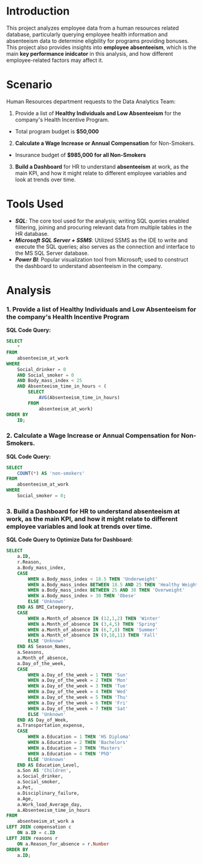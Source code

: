 # Introduction
This project analyzes employee data from a human resources related database, particularly querying employee health information and absenteeism data to determine eligbility for programs providing bonuses. This project also provides insights into **employee absenteeism**, which is the main **key performance inidcator** in this analysis, and how different employee-related factors may affect it.

# Scenario
Human Resources department requests to the Data Analytics Team:
1. Provide a list of **Healthy Individuals and Low Absenteeism** for the company's Health Incentive Program.
  - Total program budget is **$50,000**
2. **Calculate a Wage Increase or Annual Compensation** for Non-Smokers.
  - Insurance budget of **$985,000 for all Non-Smokers**
3. **Build a Dashboard** for HR to understand **absenteeism** at work, as the main KPI, and how it might relate to different employee variables and look at trends over time.

# Tools Used
- ***SQL***: The core tool used for the analysis; writing SQL queries enabled filitering, joining and procuring relevant data from multiple tables in the HR database.
- ***Microsoft SQL Server + SSMS***: Utilized SSMS as the IDE to write and execute the SQL queries; also serves as the connection and interface to the MS SQL Server database.
- ***Power BI***: Popular visualization tool from Microsoft; used to construct the dashboard to understand absenteeism in the company.

# Analysis
### 1. Provide a list of **Healthy Individuals and Low Absenteeism** for the company's Health Incentive Program
**SQL Code Query:**
```sql
SELECT
	*
FROM
	absenteeism_at_work
WHERE
	Social_drinker = 0
	AND Social_smoker = 0
	AND Body_mass_index < 25
	AND Absenteeism_time_in_hours < (
		SELECT
			AVG(Absenteeism_time_in_hours)
		FROM
			absenteeism_at_work)
ORDER BY
	ID;
```

### 2. **Calculate a Wage Increase or Annual Compensation** for Non-Smokers.
**SQL Code Query:**
```sql
SELECT
	COUNT(*) AS 'non-smokers'
FROM
	absenteeism_at_work
WHERE
	Social_smoker = 0;
```

### 3. **Build a Dashboard** for HR to understand **absenteeism** at work, as the main KPI, and how it might relate to different employee variables and look at trends over time.
**SQL Code Query to Optimize Data for Dashboard:**
```sql
SELECT 
	a.ID,
	r.Reason,
	a.Body_mass_index,
	CASE
		WHEN a.Body_mass_index < 18.5 THEN 'Underweight'
		WHEN a.Body_mass_index BETWEEN 18.5 AND 25 THEN 'Healthy Weight'
		WHEN a.Body_mass_index BETWEEN 25 AND 30 THEN 'Overweight'
		WHEN a.Body_mass_index > 30 THEN 'Obese'
		ELSE 'Unknown'
	END AS BMI_Categeory,
	CASE
		WHEN a.Month_of_absence IN (12,1,2) THEN 'Winter'
		WHEN a.Month_of_absence IN (3,4,5) THEN 'Spring'
		WHEN a.Month_of_absence IN (6,7,8) THEN 'Summer'
		WHEN a.Month_of_absence IN (9,10,11) THEN 'Fall'
		ELSE 'Unknown'
	END AS Season_Names,
	a.Seasons,
	a.Month_of_absence,
	a.Day_of_the_week,
	CASE
		WHEN a.Day_of_the_week = 1 THEN 'Sun'
		WHEN a.Day_of_the_week = 2 THEN 'Mon'
		WHEN a.Day_of_the_week = 3 THEN 'Tue'
		WHEN a.Day_of_the_week = 4 THEN 'Wed'
		WHEN a.Day_of_the_week = 5 THEN 'Thu'
		WHEN a.Day_of_the_week = 6 THEN 'Fri'
		WHEN a.Day_of_the_week = 7 THEN 'Sat'
		ELSE 'Unknown'
	END AS Day_of_Week,
	a.Transportation_expense,
	CASE
		WHEN a.Education = 1 THEN 'HS Diploma'
		WHEN a.Education = 2 THEN 'Bachelors'
		WHEN a.Education = 3 THEN 'Masters'
		WHEN a.Education = 4 THEN 'PhD'
		ELSE 'Unknown'
	END AS Education_Level,
	a.Son AS 'Children',
	a.Social_drinker,
	a.Social_smoker,
	a.Pet,
	a.Disciplinary_failure,
	a.Age,
	a.Work_load_Average_day,
	a.Absenteeism_time_in_hours
FROM
	absenteeism_at_work a
LEFT JOIN compensation c
	ON a.ID = c.ID
LEFT JOIN reasons r
	ON a.Reason_for_absence = r.Number
ORDER BY
	a.ID;
```


